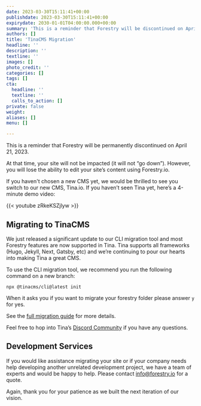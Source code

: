 ```yaml
---
date: 2023-03-30T15:11:41+00:00
publishdate: 2023-03-30T15:11:41+00:00
expirydate: 2030-01-01T04:00:00.000+00:00
summary: 'This is a reminder that Forestry will be discontinued on April 21, 2023. For details about migrating to our new product, Tina.io, read the full post. '
authors: []
title: 'TinaCMS Migration'
headline: ''
description: ''
textline: ''
images: []
photo_credit: ''
categories: []
tags: []
cta:
  headline: ''
  textline: ''
  calls_to_action: []
private: false
weight: 
aliases: []
menu: []

---
```

This is a reminder that Forestry will be permanently discontinued on April 21, 2023.

At that time, your site will not be impacted (it will not “go down”). However, you will lose the ability to edit your site’s content  using Forestry.io.

If you haven't chosen a new CMS yet, we would be thrilled to see you switch to our new CMS, Tina.io.  If you haven’t seen Tina yet, here’s a 4-minute demo video:

{{< youtube zRkeKSZjlyw >}}

## Migrating to TinaCMS

We just released a significant update to our CLI migration tool and most Forestry features are now supported in Tina. Tina supports all frameworks (Hugo, Jekyll, Next, Gatsby, etc) and we’re continuing to pour our hearts into making Tina a great CMS.

To use the CLI migration tool, we recommend you run the following command on a new branch: 
```
npx @tinacms/cli@latest init
```
When it asks you if you want to migrate your forestry folder please answer `y` for yes. 

See the [full migration guide](https://tina.io/docs/forestry/overview/) for more details.

Feel free to hop into Tina’s [Discord Community](https://discord.com/invite/zumN63Ybpf) if you have any questions.

## Development Services
If you would like assistance migrating your site or if your company needs help developing another unrelated development project, we have a team of experts and would be happy to help. Please contact [info@forestry.io](mailto:info@forestry.io) for a quote.  

Again, thank you for your patience as we built the next iteration of our vision.
